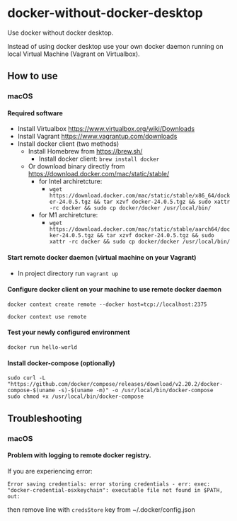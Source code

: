 # docker-without-docker-desktop
Use docker without docker desktop.

Instead of using docker desktop use your own docker daemon running on local Virtual Machine (Vagrant on Virtualbox).

## How to use
### macOS
#### Required software
- Install Virtualbox https://www.virtualbox.org/wiki/Downloads
- Install Vagrant https://www.vagrantup.com/downloads
- Install docker client (two methods)
  - Install Homebrew from https://brew.sh/
    - Install docker client:
    ```brew install docker```
  - Or download binary directly from https://download.docker.com/mac/static/stable/
    - for Intel archiretcture:
      - ```wget https://download.docker.com/mac/static/stable/x86_64/docker-24.0.5.tgz && tar xzvf docker-24.0.5.tgz && sudo xattr -rc docker && sudo cp docker/docker /usr/local/bin/```
    - for M1 archiretcture:
      - ```wget https://download.docker.com/mac/static/stable/aarch64/docker-24.0.5.tgz && tar xzvf docker-24.0.5.tgz && sudo xattr -rc docker && sudo cp docker/docker /usr/local/bin/```

#### Start remote docker daemon (virtual machine on your Vagrant)
- In project directory run ```vagrant up```

#### Configure docker client on your machine to use remote docker daemon
```
docker context create remote --docker host=tcp://localhost:2375
```

```
docker context use remote
```

#### Test your newly configured environment
```
docker run hello-world
```
#### Install docker-compose (optionally)
```
sudo curl -L "https://github.com/docker/compose/releases/download/v2.20.2/docker-compose-$(uname -s)-$(uname -m)" -o /usr/local/bin/docker-compose
sudo chmod +x /usr/local/bin/docker-compose
```

## Troubleshooting
### macOS
#### Problem with logging to remote docker registry.
If you are experiencing error:

```
Error saving credentials: error storing credentials - err: exec: "docker-credential-osxkeychain": executable file not found in $PATH, out:
```

then remove
line with ```credsStore``` key from ~/.docker/config.json
